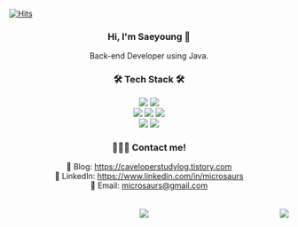 [![Hits](https://hits.seeyoufarm.com/api/count/incr/badge.svg?url=https%3A%2F%2Fgithub.com%2Fmicrosaurs%2Fhit-counter&count_bg=%23FFCE29&title_bg=%23C0B4A2&icon=&icon_color=%23E7E7E7&title=hits&edge_flat=false)](https://hits.seeyoufarm.com)
<div align="center">
        <h3>Hi, I'm Saeyoung 👻</h3>
    Back-end Developer using Java.
</div>

<div align="center">
    <h3>🛠️ Tech Stack 🛠️</h3>
    <img src="https://img.shields.io/badge/java-%23ED8B00.svg?style=for-the-badge&logo=openjdk&logoColor=white" />
    <img src="https://img.shields.io/badge/spring-%236DB33F.svg?style=for-the-badge&logo=spring&logoColor=white" />
    <br>
    <img src="https://img.shields.io/badge/javascript-%23323330.svg?style=for-the-badge&logo=javascript&logoColor=%23F7DF1E" />
    <img src="https://img.shields.io/badge/typescript-%233178C6.svg?&style=for-the-badge&logo=typescript&logoColor=white" />
    <img src="https://img.shields.io/badge/react_native-%2320232a.svg?style=for-the-badge&logo=react&logoColor=%2361DAFB" />
    <br>
    <img src="https://img.shields.io/badge/mysql-4479A1.svg?style=for-the-badge&logo=mysql&logoColor=white" />
    <img src="https://img.shields.io/badge/mariadb-%23003545.svg?&style=for-the-badge&logo=mariadb&logoColor=white" />
</div>

<div align="center">
<h3>👩🏻‍💻 Contact me! </h3>
    📖 Blog: <a href="https://caveloperstudylog.tistory.com" target="_blank">https://caveloperstudylog.tistory.com</a><br>
    💼 LinkedIn: <a href="https://www.linkedin.com/in/microsaurs" target="_blank">https://www.linkedin.com/in/microsaurs</a><br>
    📧 Email: <a href="microsaurs@gmail.com" target="_blank">microsaurs@gmail.com</a><br>
</div>
<br />
<br />
<div align="center">
    <img  src="https://github-readme-stats.vercel.app/api/top-langs/?username=microsaurs&theme=transparent&exclude_repo=Algorithm&layout=compact&langs_count=10"/>
    <img align="right" src="https://github-readme-stats.vercel.app/api?username=microsaurs&show_icons=true&theme=flag-india"/>
<!--     ![Anurag's GitHub stats](https://github-readme-stats.vercel.app/api?username=anuraghazra&show_icons=true&theme=radical) -->
</div>
